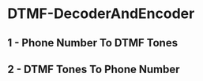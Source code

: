 # DTMF-DecoderAndEncoder
<h2>1 - Phone Number To DTMF Tones</h2>
<h2>2 - DTMF Tones To Phone Number</h2>
